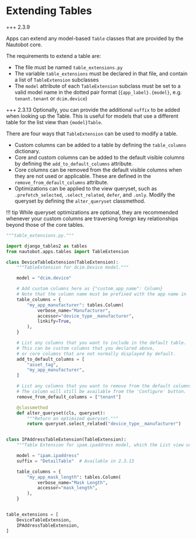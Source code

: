 # Extending Tables

+++ 2.3.9

Apps can extend any model-based `Table` classes that are provided by the Nautobot core.

The requirements to extend a table are:

* The file must be named `table_extensions.py`
* The variable `table_extensions` must be declared in that file, and contain a list of `TableExtension` subclasses
* The `model` attribute of each `TableExtension` subclass must be set to a valid model name in the dotted pair format (`{app_label}.{model}`, e.g. `tenant.tenant` or `dcim.device`)

+++ 2.3.13
    Optionally, you can provide the additional `suffix` to be added when looking up the Table. This is useful for models that use a different table for the list view than `{model}Table`.

There are four ways that `TableExtension` can be used to modify a table.

* Custom columns can be added to a table by defining the `table_columns` dictionary.
* Core and custom columns can be added to the default visible columns by defining the `add_to_default_columns` attribute.
* Core columns can be removed from the default visible columns when they are not used or applicable. These are defined in the `remove_from_default_columns` attribute.
* Optimizations can be applied to the view queryset, such as `.prefetch_selected`, `.select_related`, `defer`, and `.only`. Modify the queryset by defining the `alter_queryset` classmethod.

!!! tip
    While queryset optimizations are optional, they are recommended whenever your custom columns are traversing foreign key relationships beyond those of the core tables.

```python
"""table_extensions.py."""

import django_tables2 as tables
from nautobot.apps.tables import TableExtension

class DeviceTableExtension(TableExtension):
    """TableExtension for dcim.Device model."""

    model = "dcim.device"

    # Add custom columns here as {"custom_app_name": Column}
    # Note that the column name must be prefixed with the app name in `snake_case` format.
    table_columns = {
        "my_app_manufacturer": tables.Column(
            verbose_name="Manufacturer",
            accessor="device_type__manufacturer",
            linkify=True,
        ),
    }

    # List any columns that you want to include in the default table.
    # This can be custom columns that you declared above,
    # or core columns that are not normally displayed by default.
    add_to_default_columns = [
        "asset_tag",
        "my_app_manufacturer",
    ]

    # List any columns that you want to remove from the default columns.
    # The column will still be available from the 'Configure' button.
    remove_from_default_columns = ["tenant"]

    @classmethod
    def alter_queryset(cls, queryset):
        """Return an optimized queryset."""
        return queryset.select_related("device_type__manufacturer")


class IPAddressTableExtension(TableExtension):
    """Table Extension for ipam.ipaddress model, which the List view uses IPAddressDetailTable."""

    model = "ipam.ipaddress"
    suffix = "DetailTable"  # Available in 2.3.13

    table_columns = {
        "my_app_mask_length": tables.Column(
            verbose_name="Mask Length",
            accessor="mask_length",
        ),
    }


table_extensions = [
    DeviceTableExtension,
    IPAddressTableExtension,
]
```
